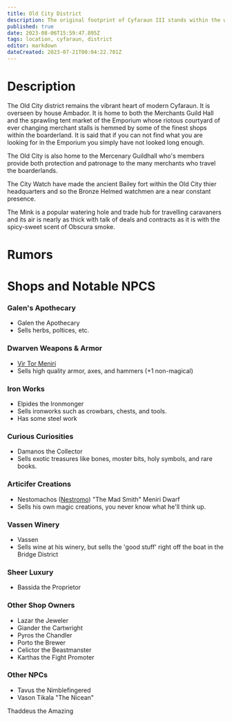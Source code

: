 ```yaml
---
title: Old City District
description: The original footprint of Cyfaraun III stands within the walls of the old city. Many stone structures within this district demonstrate their elven origin though they have been repurposed by their Auran inhabitants.
published: true
date: 2023-08-06T15:59:47.895Z
tags: location, cyfaraun, district
editor: markdown
dateCreated: 2023-07-21T00:04:22.701Z
---
```


# Description
The Old City district remains the vibrant heart of modern Cyfaraun. It is overseen by house Ambador. It is home to both the Merchants Guild Hall and the sprawling tent market of the Emporium whose riotous courtyard of ever changing merchant stalls is hemmed by some of the finest shops within the boarderland. It is said that if you can not find what you are looking for in the Emporium you simply have not looked long enough.

The Old City is also home to the Mercenary Guildhall who's members provide both protection and patronage to the many merchants who travel the boarderlands.

The City Watch have made the ancient Bailey fort within the Old City thier headquarters and so the Bronze Helmed watchmen are a near constant presence.

The Mink is a popular watering hole and trade hub for travelling caravaners and its air is nearly as thick with talk of deals and contracts as it is with the spicy-sweet scent of Obscura smoke.

# Rumors


# Shops and Notable NPCS

### Galen's Apothecary
- Galen the Apothecary
- Sells herbs, poltices, etc.
### Dwarven Weapons & Armor
- [Vir Tor Meniri](/npcs/vir_tor_meniri)
- Sells high quality armor, axes, and hammers (+1 non-magical)
### Iron Works
- Elpides the Ironmonger
- Sells ironworks such as crowbars, chests, and tools.
- Has some steel work
### Curious Curiosities
- Damanos the Collector 
- Sells exotic treasures like bones, moster bits, holy symbols, and rare books.
### Articifer Creations
- Nestomachos ([Nestromo](/npcs/nestromo)) "The Mad Smith" Meniri Dwarf
- Sells his own magic creations, you never know what he'll think up.

### Vassen Winery
- Vassen
- Sells wine at his winery, but sells the 'good stuff' right off the boat in the Bridge District

### Sheer Luxury
- Bassida the Proprietor

### Other Shop Owners
- Lazar the Jeweler
- Giander the Cartwright
- Pyros the Chandler
- Porto the Brewer
- Celictor the Beastmanster
- Karthas the Fight Promoter

### Other NPCs
- Tavus the Nimblefingered
- Vason Tikala "The Nicean"



Thaddeus the Amazing